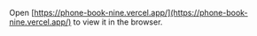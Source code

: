 Open [https://phone-book-nine.vercel.app/](https://phone-book-nine.vercel.app/) to view it in the browser.